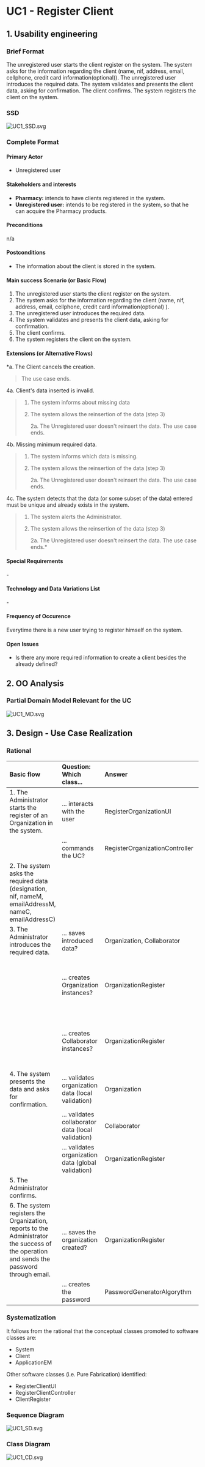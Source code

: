 # UC1 - Register Client

## 1. Usability engineering

### Brief Format

The unregistered user starts the client register on the system. The system asks for the information regarding the client (name, nif, address, email, cellphone, credit card information(optional)). The unregistered user introduces the required data. The system validates and presents the client data, asking for confirmation. The client confirms. The system registers the client on the system.

### SSD
![UC1_SSD.svg](UC1_SSD.svg)


### Complete Format

#### Primary Actor
* Unregistered user


#### Stakeholders and interests
* **Pharmacy:**  intends to have clients registered in the system.
* **Unregistered user:** intends to be registered in the system, so that he can acquire the Pharmacy products.


#### Preconditions
n/a

#### Postconditions
* The information about the client is stored in the system.

#### Main success Scenario (or Basic Flow)

1. The unregistered user starts the client register on the system.
2. The system asks for the information regarding the client (name, nif, address, email, cellphone, credit card information(optional) ).
3. The unregistered user introduces the required data.
4. The system validates and presents the client data, asking for confirmation.
5. The client confirms.
6. The system registers the client on the system.

#### Extensions (or Alternative Flows)

*a. The Client cancels the creation.

> The use case ends.

4a. Client's data inserted is invalid.
>	1. The system informs about missing data
>	2. The system allows the reinsertion of the data (step 3)
>
>	    2a. The Unregistered user doesn't reinsert the data. The use case ends.

4b. Missing minimum required data.
>	1. The system informs which data is missing.
>	2. The system allows the reinsertion of the data (step 3)
>
>	    2a. The Unregistered user doesn't reinsert the data. The use case ends.

4c. The system detects that the data (or some subset of the data) entered must be unique and already exists in the system.
>	1. The system alerts the Administrator.
>	2. The system allows the reinsertion of the data (step 3)
>
>	    2a. The Unregistered user doesn't reinsert the data. The use case ends.*


#### Special Requirements
\-

#### Technology and Data Variations List
\-

#### Frequency of Occurence
Everytime there is a new user trying to register himself on the system.

#### Open Issues
* Is there any more required information to create a client besides the already defined?


## 2. OO Analysis

### Partial Domain Model Relevant for the UC

![UC1_MD.svg](UC1_MD.svg)


## 3. Design - Use Case Realization

### Rational

| Basic flow | Question: Which class... | Answer | Justification |
|:--------------  |:---------------------- |:----------|:---------------------------- |
|1. The Administrator starts the register of an Organization in the system.|... interacts with the user| RegisterOrganizationUI |Pure Fabrication|
| |... commands the UC?| RegisterOrganizationController |Controller|
|2. The system asks the required data (designation, nif, nameM, emailAddressM, nameC, emailAddressC)||||
|3. The Administrator introduces the required data. |... saves introduced data?|Organization, Collaborator|IE: They have the required data to do the task|
| |... creates Organization instances?|OrganizationRegister|Creator(rule no. 1) & HC+LC. OrganizationRegister is responsible for managing and creating instances of Organization|
| |... creates Collaborator instances?|OrganizationRegister|Creator(rule no. 1) & HC+LC. OrganizationRegister is responsible for managing and creating instances of Collaborator|
|4. The system presents the data and asks for confirmation.|... validates organization data (local validation)|Organization|IE: It has its own data|
| |... validates collaborator data (local validation)|Collaborator|IE: It has its own data|
| |... validates organization data (global validation)|OrganizationRegister|IE: OrganizationRegister has organizations registered|
|5. The Administrator confirms. ||||
|6. The system registers the Organization, reports to the Administrator the success of the operation and sends the password through email.|... saves the organization created?| OrganizationRegister |IE: through the usage of HC+LC on the Platform|
| |... creates the password|PasswordGeneratorAlgorythm|    |



### Systematization ##

 It follows from the rational that the conceptual classes promoted to software classes are:

 * System
 * Client
 * ApplicationEM

Other software classes (i.e. Pure Fabrication) identified:  

 * RegisterClientUI  
 * RegisterClientController
 * ClientRegister


###	Sequence Diagram

![UC1_SD.svg](UC1_SD.svg)



###	Class Diagram

![UC1_CD.svg](UC1_CD.svg)
